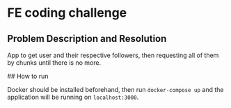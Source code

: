 # FE coding challenge


## Problem Description and Resolution
App to get user and their respective followers, then requesting all of them by chunks until there is no more.


## How to run

Docker should be installed beforehand, then run `docker-compose up` and the application will be running on `localhost:3000`.


